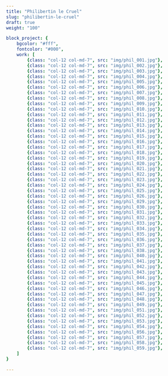 ```yaml
---
title: "Philibertin le Cruel"
slug: "philibertin-le-cruel"
draft: true
weight: "100"

block_project: {
	bgcolor: "#fff",
	fontcolor: "#000",
	work: [ 
		{class: "col-12 col-md-7", src: "img/phil_001.jpg"},
		{class: "col-12 col-md-7", src: "img/phil_002.jpg"},
		{class: "col-12 col-md-7", src: "img/phil_003.jpg"},
		{class: "col-12 col-md-7", src: "img/phil_004.jpg"},
		{class: "col-12 col-md-7", src: "img/phil_005.jpg"},
		{class: "col-12 col-md-7", src: "img/phil_006.jpg"},
		{class: "col-12 col-md-7", src: "img/phil_007.jpg"},
		{class: "col-12 col-md-7", src: "img/phil_008.jpg"},
		{class: "col-12 col-md-7", src: "img/phil_009.jpg"},
		{class: "col-12 col-md-7", src: "img/phil_010.jpg"},
		{class: "col-12 col-md-7", src: "img/phil_011.jpg"},
		{class: "col-12 col-md-7", src: "img/phil_012.jpg"},
		{class: "col-12 col-md-7", src: "img/phil_013.jpg"},
		{class: "col-12 col-md-7", src: "img/phil_014.jpg"},
		{class: "col-12 col-md-7", src: "img/phil_015.jpg"},
		{class: "col-12 col-md-7", src: "img/phil_016.jpg"},
		{class: "col-12 col-md-7", src: "img/phil_017.jpg"},
		{class: "col-12 col-md-7", src: "img/phil_018.jpg"},
		{class: "col-12 col-md-7", src: "img/phil_019.jpg"},
		{class: "col-12 col-md-7", src: "img/phil_020.jpg"},
		{class: "col-12 col-md-7", src: "img/phil_021.jpg"},
		{class: "col-12 col-md-7", src: "img/phil_022.jpg"},
		{class: "col-12 col-md-7", src: "img/phil_023.jpg"},
		{class: "col-12 col-md-7", src: "img/phil_024.jpg"},
		{class: "col-12 col-md-7", src: "img/phil_025.jpg"},
		{class: "col-12 col-md-7", src: "img/phil_026.jpg"},
		{class: "col-12 col-md-7", src: "img/phil_029.jpg"},
		{class: "col-12 col-md-7", src: "img/phil_030.jpg"},
		{class: "col-12 col-md-7", src: "img/phil_031.jpg"},
		{class: "col-12 col-md-7", src: "img/phil_032.jpg"},
		{class: "col-12 col-md-7", src: "img/phil_033.jpg"},
		{class: "col-12 col-md-7", src: "img/phil_034.jpg"},
		{class: "col-12 col-md-7", src: "img/phil_035.jpg"},
		{class: "col-12 col-md-7", src: "img/phil_036.jpg"},
		{class: "col-12 col-md-7", src: "img/phil_037.jpg"},
		{class: "col-12 col-md-7", src: "img/phil_038.jpg"},
		{class: "col-12 col-md-7", src: "img/phil_040.jpg"},
		{class: "col-12 col-md-7", src: "img/phil_041.jpg"},
		{class: "col-12 col-md-7", src: "img/phil_042.jpg"},
		{class: "col-12 col-md-7", src: "img/phil_043.jpg"},
		{class: "col-12 col-md-7", src: "img/phil_044.jpg"},
		{class: "col-12 col-md-7", src: "img/phil_045.jpg"},
		{class: "col-12 col-md-7", src: "img/phil_046.jpg"},
		{class: "col-12 col-md-7", src: "img/phil_047.jpg"},
		{class: "col-12 col-md-7", src: "img/phil_048.jpg"},
		{class: "col-12 col-md-7", src: "img/phil_049.jpg"},
		{class: "col-12 col-md-7", src: "img/phil_051.jpg"},
		{class: "col-12 col-md-7", src: "img/phil_052.jpg"},
		{class: "col-12 col-md-7", src: "img/phil_053.jpg"},
		{class: "col-12 col-md-7", src: "img/phil_054.jpg"},
		{class: "col-12 col-md-7", src: "img/phil_056.jpg"},
		{class: "col-12 col-md-7", src: "img/phil_057.jpg"},
		{class: "col-12 col-md-7", src: "img/phil_058.jpg"},
		{class: "col-12 col-md-7", src: "img/phil_059.jpg"},
	]
}

---
```


